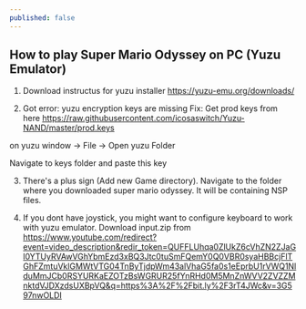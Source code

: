 ```yaml
---
published: false
---
```

##   How to play Super Mario Odyssey on PC (Yuzu Emulator)

1. Download instructus for yuzu installer 
https://yuzu-emu.org/downloads/

2. Got error: yuzu encryption keys are missing
Fix: 
Get prod keys from here https://raw.githubusercontent.com/icosaswitch/Yuzu-NAND/master/prod.keys

on yuzu window -> File -> Open yuzu Folder 

Navigate to keys folder and paste this key

3. There's a plus sign (Add new Game directory). 
Navigate to the folder where you downloaded super mario odyssey. It will be containing NSP files. 

4. If you dont have joystick, you might want to configure keyboard to work with yuzu emulator.
Download input.zip from https://www.youtube.com/redirect?event=video_description&redir_token=QUFFLUhqa0ZlUkZ6cVhZN2ZJaGl0YTUyRVAwVGhYbmEzd3xBQ3Jtc0tuSmFQemY0Q0VBR0syaHBBcjFlTGhFZmtuVklGMWtVTG04TnByTjdpWm43alVhaG5fa0s1eEprbU1rVWQ1NlduMmJCb0RSYURKaEZOTzBsWGRUR25fYnRHd0M5MnZnWVV2ZVZZMnktdVJDXzdsUXBpVQ&q=https%3A%2F%2Fbit.ly%2F3rT4JWc&v=3G597nwOLDI

